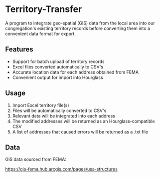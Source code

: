 # Territory-Transfer

A program to integrate geo-spatial (GIS) data from the local area into our congregation's existing territory records before converting them into a convenient data format for export.

## Features

- Support for batch upload of territory records
- Excel files converted automatically to CSV's
- Accurate location data for each address obtained from FEMA
- Convenient output for import into Hourglass


## Usage

1. Import Excel territory file(s)
2. Files will be automatically converted to CSV's
3. Relevant data will be integrated into each address
4. The modified addresses will be returned as an Hourglass-compatible CSV
5. A list of addresses that caused errors will be returned as a .txt file

## Data
GIS data sourced from FEMA:

https://gis-fema.hub.arcgis.com/pages/usa-structures